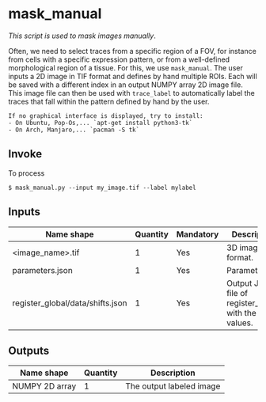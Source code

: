 # mask_manual
*This script is used to mask images manually*.

Often, we need to select traces from a specific region of a FOV, for instance from cells with a specific expression pattern, or from a well-defined morphological region of a tissue. For this, we use `mask_manual`. The user inputs a 2D image in TIF format and defines by hand multiple ROIs. Each will be saved with a different index in an output NUMPY array 2D image file. This image file can then be used with `trace_label` to automatically label the traces that fall within the pattern defined by hand by the user.

```{note}
If no graphical interface is displayed, try to install:
- On Ubuntu, Pop-Os,... `apt-get install python3-tk`
- On Arch, Manjaro,... `pacman -S tk`
```


## Invoke
To process 
```shell
$ mask_manual.py --input my_image.tif --label mylabel
```



## Inputs

|Name shape|Quantity|Mandatory|Description|
|---|---|---|---|
|<image_name>.tif|1|Yes|3D image in tif format.|
|parameters.json|1|Yes|Parameter file.|
|register_global/data/shifts.json|1|Yes|Output JSON file of register_global with the shift values.|

## Outputs
|Name shape|Quantity|Description|
|---|---|---|
|NUMPY 2D array|1|The output labeled image|


